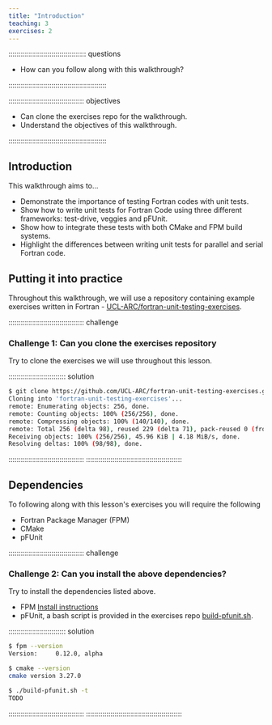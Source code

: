 ```yaml
---
title: "Introduction"
teaching: 3
exercises: 2
---
```


:::::::::::::::::::::::::::::::::::::: questions 

- How can you follow along with this walkthrough?

::::::::::::::::::::::::::::::::::::::::::::::::

::::::::::::::::::::::::::::::::::::: objectives

- Can clone the exercises repo for the walkthrough.
- Understand the objectives of this walkthrough.

::::::::::::::::::::::::::::::::::::::::::::::::

## Introduction

This walkthrough aims to...

- Demonstrate the importance of testing Fortran codes with unit tests.
- Show how to write unit tests for Fortran Code using three different frameworks: test-drive, veggies and pFUnit. 
- Show how to integrate these tests with both CMake and FPM build systems.
- Highlight the differences between writing unit tests for parallel and serial Fortran code.

## Putting it into practice

Throughout this walkthrough, we will use a repository containing example exercises written in Fortran - [UCL-ARC/fortran-unit-testing-exercises](https://github.com/UCL-ARC/fortran-unit-testing-exercises).

::::::::::::::::::::::::::::::::::::: challenge

### Challenge 1: Can you clone the exercises repository

Try to clone the exercises we will use throughout this lesson.

:::::::::::::::::::::::::::: solution

```bash
$ git clone https://github.com/UCL-ARC/fortran-unit-testing-exercises.git
Cloning into 'fortran-unit-testing-exercises'...
remote: Enumerating objects: 256, done.
remote: Counting objects: 100% (256/256), done.
remote: Compressing objects: 100% (140/140), done.
remote: Total 256 (delta 98), reused 229 (delta 71), pack-reused 0 (from 0)
Receiving objects: 100% (256/256), 45.96 KiB | 4.18 MiB/s, done.
Resolving deltas: 100% (98/98), done.
```

:::::::::::::::::::::::::::::::::::::
:::::::::::::::::::::::::::::::::::::::::::::::

## Dependencies

To following along with this lesson's exercises you will require the following

- Fortran Package Manager (FPM)
- CMake
- pFUnit

::::::::::::::::::::::::::::::::::::: challenge

### Challenge 2: Can you install the above dependencies?

Try to install the dependencies listed above. 

- FPM [Install instructions](https://fpm.fortran-lang.org/install/index.html)
- pFUnit, a bash script is provided in the exercises repo [build-pfunit.sh](https://github.com/UCL-ARC/fortran-unit-testing-exercises/build-pfunit.sh).

:::::::::::::::::::::::::::: solution

```bash
$ fpm --version
Version:     0.12.0, alpha

$ cmake --version
cmake version 3.27.0

$ ./build-pfunit.sh -t
TODO
```

:::::::::::::::::::::::::::::::::::::
:::::::::::::::::::::::::::::::::::::::::::::::
